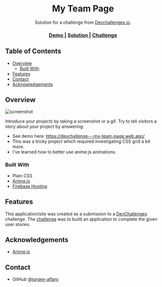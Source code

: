 <!-- Please update value in the {}  -->

<h1 align="center">My Team Page</h1>

<div align="center">
   Solution for a challenge from  <a href="http://devchallenges.io" target="_blank">Devchallenges.io</a>.
</div>

<div align="center">
  <h3>
    <a href="https://devchallenge---my-team-page.web.app/">
      Demo
    </a>
    <span> | </span>
    <a href="https://github.com/jurgen-alfaro/my-team-page">
      Solution
    </a>
    <span> | </span>
    <a href="https://devchallenges.io/challenges/hhmesazsqgKXrTkYkt0U">
      Challenge
    </a>
  </h3>
</div>

<!-- TABLE OF CONTENTS -->

## Table of Contents

- [Overview](#overview)
  - [Built With](#built-with)
- [Features](#features)
- [Contact](#contact)
- [Acknowledgements](#acknowledgements)

<!-- OVERVIEW -->

## Overview

![screenshot](https://user-images.githubusercontent.com/16707738/92399059-5716eb00-f132-11ea-8b14-bcacdc8ec97b.png)

Introduce your projects by taking a screenshot or a gif. Try to tell visitors a story about your project by answering:

- See demo here: https://devchallenge---my-team-page.web.app/
- This was a tricky project which required investigating CSS grid a bit more.
- I've learned how to better use anime.js animations.

### Built With

<!-- This section should list any major frameworks that you built your project using. Here are a few examples.-->

- Plain CSS
- [Anime.js](https://animejs.com/)
- [Firebase Hosting](https://firebase.google.com/products/hosting)

## Features

<!-- List the features of your application or follow the template. Don't share the figma file here :) -->

This application/site was created as a submission to a [DevChallenges](https://devchallenges.io/challenges) challenge. The [challenge](https://devchallenges.io/challenges/hhmesazsqgKXrTkYkt0U) was to build an application to complete the given user stories.

## Acknowledgements

<!-- This section should list any articles or add-ons/plugins that helps you to complete the project. This is optional but it will help you in the future. For exmpale -->

- [Anime.js](https://animejs.com/)

## Contact

- GitHub [@jurgen-alfaro](https://github.com/jurgen-alfaro})
